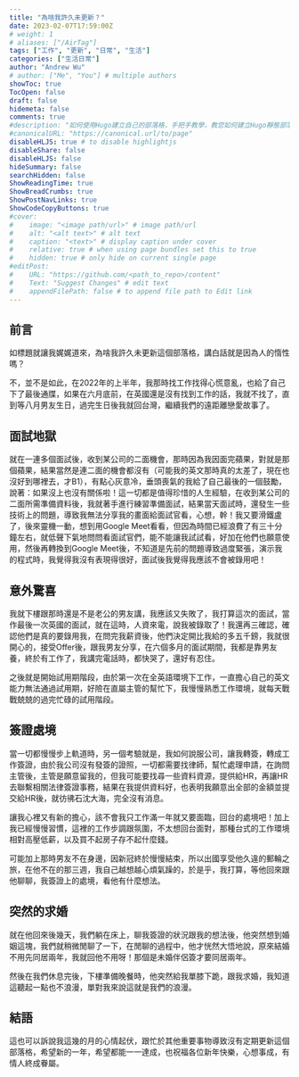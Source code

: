 ```yaml
---
title: "為啥我許久未更新？"
date: 2023-02-07T17:59:00Z
# weight: 1
# aliases: ["/AirTag"]
tags: ["工作", "更新", "日常", "生活"]
categories: ["生活日常"]
author: "Andrew Wu"
# author: ["Me", "You"] # multiple authors
showToc: true
TocOpen: false
draft: false
hidemeta: false
comments: true
#description: "如何使用Hugo建立自己的部落格，手把手教學，教您如何建立Hugo靜態部落格。"
#canonicalURL: "https://canonical.url/to/page"
disableHLJS: true # to disable highlightjs
disableShare: false
disableHLJS: false
hideSummary: false
searchHidden: false
ShowReadingTime: true
ShowBreadCrumbs: true
ShowPostNavLinks: true
ShowCodeCopyButtons: true
#cover:
#    image: "<image path/url>" # image path/url
#    alt: "<alt text>" # alt text
#    caption: "<text>" # display caption under cover
#    relative: true # when using page bundles set this to true
#    hidden: true # only hide on current single page
#editPost:
#    URL: "https://github.com/<path_to_repo>/content"
#    Text: "Suggest Changes" # edit text
#    appendFilePath: false # to append file path to Edit link
---
```

## 前言

如標題就讓我娓娓道來，為啥我許久未更新這個部落格，講白話就是因為人的惰性嗎？ 

不，並不是如此，在2022年的上半年，我那時找工作找得心慌意亂，也給了自己下了最後通牒，如果在六月底前，在英國還是沒有找到工作的話，我就不找了，直到等八月男友生日，過完生日後我就回台灣，繼續我們的遠距離戀愛故事了。

## 面試地獄

就在一連多個面試後，收到某公司的二面機會，那時因為我因面完蘋果，對就是那個蘋果，結果當然是連二面的機會都沒有（可能我的英文那時真的太差了，現在也沒好到哪裡去，才B1），有點心灰意冷，垂頭喪氣的我給了自己最後的一個鼓勵，說著：如果沒上也沒有關係啦！這一切都是值得珍惜的人生經驗，在收到某公司的二面所需準備資料後，我就著手進行練習準備面試，結果當天面試時，還發生一些技術上的問題，導致我無法分享我的畫面給面試官看，心想，幹！我又要滑鐵盧了，後來靈機一動，想到用Google Meet看看，但因為時間已經浪費了有三十分鐘左右，就低聲下氣地問問看面試官們，能不能讓我試試看，好加在他們也願意使用，然後再轉換到Google Meet後，不知道是先前的問題導致過度緊張，演示我的程式時，我覺得我沒有表現得很好，面試後我覺得我應該不會被錄用吧！

## 意外驚喜

我就下樓跟那時還是不是老公的男友講，我應該又失敗了，我打算這次的面試，當作最後一次英國的面試，就在這時，人資來電，說我被錄取了！我還再三確認，確認他們是真的要錄用我，在問完我薪資後，他們決定開比我給的多五千鎊，我就很開心的，接受Offer後，跟我男友分享，在六個多月的面試期間，我都是靠男友養，終於有工作了，我講完電話時，都快哭了，還好有忍住。

之後就是開始試用期階段，由於第一次在全英語環境下工作，一直擔心自己的英文能力無法通過試用期，好險在直屬主管的幫忙下，我慢慢熟悉工作環境，就每天戰戰兢兢的過完忙碌的試用階段。

## 簽證處境

當一切都慢慢步上軌道時，另一個考驗就是，我如何說服公司，讓我轉簽，轉成工作簽證，由於我公司沒有發簽的證照，一切都需要找律師，幫忙處理申請，在詢問主管後，主管是願意留我的，但我可能要找尋一些資料資源，提供給HR，再讓HR去聯繫相關法律簽證事務，結果在我提供資料好，也表明我願意出全部的金額並提交給HR後，就彷彿石沈大海，完全沒有消息。

讓我心裡又有新的擔心，該不會我只工作滿一年就又要面臨，回台的處境吧！加上我已經慢慢習慣，這裡的工作步調跟氛圍，不太想回台面對，那種台式的工作環境相對高壓低薪，以及買不起房子存不起什麼錢。

可能加上那時男友不在身邊，因新冠終於慢慢結束，所以出國享受他久違的郵輪之旅，在他不在的那三週，我自己越想越心煩氣躁的，於是乎，我打算，等他回來跟他聊聊，我簽證上的處境，看他有什麼想法。

## 突然的求婚

就在他回來後幾天，我們躺在床上，聊我簽證的狀況跟我的想法後，他突然想到婚姻這塊，我們就稍微閒聊了一下，在閒聊的過程中，他才恍然大悟地說，原來結婚不用先同居兩年，我就回他不用呀！那個是未婚伴侶簽才要同居兩年。

然後在我們休息完後，下樓準備晚餐時，他突然給我單膝下跪，跟我求婚，我知道這聽起一點也不浪漫，單對我來說這就是我們的浪漫。

## 結語

這也可以訴說我這幾的月的心情起伏，跟忙於其他重要事物導致沒有定期更新這個部落格，希望新的一年，希望都能一一達成，也祝福各位新年快樂，心想事成，有情人終成眷屬。
